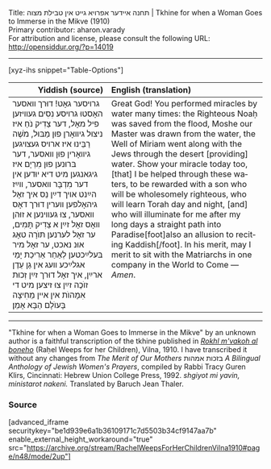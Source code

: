 <html>
<head></head>
<body>
Title: תחנה אײדער אפרויא גײט אין טבילת מצוה | Tkhine for when a Woman Goes to Immerse in the Mikve (1910)<br />
Primary contributor: aharon.varady<br />
For attribution and license, please consult the following URL: <a href="http://opensiddur.org/?p=14019">http://opensiddur.org/?p=14019</a>
<p />
<hr />

[xyz-ihs snippet="Table-Options"]<table style="margin-left: auto; margin-right: auto;" class="draggable">
<thead><tr><th id="x" style="text-align: right;">Yiddish (source)</th><th style="text-align: left;">English (translation)</th></tr></thead>
<tbody>
<tr><td style="vertical-align:top;">
<div class="yiddish" lang="yi">
גרױסער גאָט! דוּרך װאסער האָסטוּ גרױסע נִסִים געװיזען פיל מאָל, דער צַדִיק נֹחַ איז ניצוּל גיװאָרן פוּן מַבּוּל, מֹשֶׁה רַבֵּינוּ איז ארױס געצױגען גיװאָרין פוּן װאסער, דער בּרוּנען פוּן מִרְיָם איז גיגאנגען מיט דיא יוּדען אין דער מִדְבָּר װאסער, װײַז הײַנט אױך דײַן נֵס איך זאָל גיהאָלפען װערין דוּרך דאָס װאסער, צוּ געװינען א זוּהן װאָס זאָל זײַן א צַדִיק תָּמִים, ער זאָל לערנען תּוֺרָה טאָג אוּנ נאכט, ער זאָל מיר בּעלײַכטען לְאַחַר אַרִיכַת יָמַי אגלײַכע װעג אין גַן עֵדֶן ארײַן, איך זאָל דוּרך זײַן זְכוּת זוֺכֶה זײַן צוּ זיצען מיט די אִמָהוֺת אין אײן מֵחִיצָה בָּעוֺלָם הַבָּא אָמֵן׃
</span></div></td>

<td style="vertical-align:top;"><div class="english" lang="en">
Great God! You performed miracles by water many times: the Righteous Noaḥ was saved from the flood, Moshe our Master was drawn from the water, the Well of Miriam went along with the Jews through the desert [providing] water. Show your miracle today too, [that] I be helped through these waters, to be rewarded with a son who will be wholesomely righteous, who will learn Torah day and night, [and] who will illuminate for me after my long days a straight path into Paradise[foot]also an allusion to reciting Kaddish[/foot]. In his merit, may I merit to sit with the Matriarchs in one company in the World to Come — <em>Amen</em>.
</div></td>
</tr>
</tbody></table>

<hr />
"Tkhine for when a Woman Goes to Immerse in the Mikve" by an unknown author is a faithful transcription of the tkhine published in <em><a href="https://opensiddur.org/compilations/rabbinic-prayer/seder-tkhines/rokhl-mvako-al-boneho-a-nayye-shas-tekhine-vilna-1910/">Rokhl m'vakoh al boneho</a></em> (Raḥel Weeps for her Children), Vilna, 1910. I have transcribed it without any changes from <em>The Merit of Our Mothers</em> בזכות אמהות <em>A Bilingual Anthology of Jewish Women's Prayers</em>, compiled by Rabbi Tracy Guren Klirs, Cincinnati: Hebrew Union College Press, 1992. <em>shgiyot mi yavin, ministarot nakeni.</em> Translated by Baruch Jean Thaler.

<h3>Source</h3>

[advanced_iframe securitykey="be1d939e6a1b36109171c7d5503b34cf9147aa7b" enable_external_height_workaround="true" src="https://archive.org/stream/RachelWeepsForHerChildrenVilna1910#page/n48/mode/2up"]

</body>
</html>